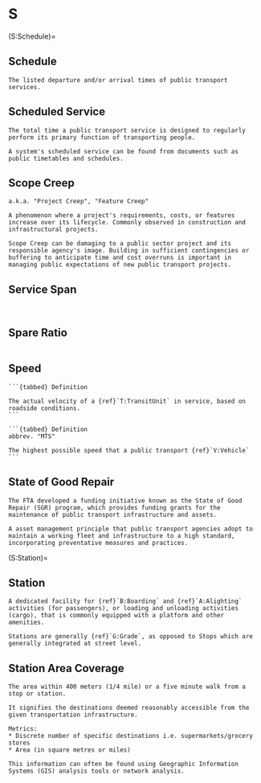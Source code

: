 # S

(S:Schedule)=

## Schedule

```{tabbed} Definition
The listed departure and/or arrival times of public transport services.

```

## Scheduled Service

```{tabbed} Definition
The total time a public transport service is designed to regularly perform its primary function of transporting people.

A system's scheduled service can be found from documents such as public timetables and schedules.
```

## Scope Creep

```{tabbed} Definition
a.k.a. "Project Creep", "Feature Creep"

A phenomenon where a project's requirements, costs, or features increase over its lifecycle. Commonly observed in construction and infrastructural projects.

Scope Creep can be damaging to a public sector project and its responsible agency's image. Building in sufficient contingencies or buffering to anticipate time and cost overruns is important in managing public expectations of new public transport projects.
```

## Service Span

```{tabbed} Definition


```

## Spare Ratio

```{tabbed} Definition

```

## Speed

````{dropdown} Operating Speed
```{tabbed} Definition

The actual velocity of a {ref}`T:TransitUnit` in service, based on roadside conditions.
```
````

````{dropdown} Maximum Technical Speed
```{tabbed} Definition
abbrev. "MTS"

The highest possible speed that a public transport {ref}`V:Vehicle`
```
````

## State of Good Repair

```{sidebar} USA - Federal Transit Administration (FTA) Program
The FTA developed a funding initiative known as the State of Good Repair (SGR) program, which provides funding grants for the maintenance of public transport infrastructure and assets.

```

```{tabbed} Definition
A asset management principle that public transport agencies adopt to maintain a working fleet and infrastructure to a high standard, incorporating preventative measures and practices.

```

(S:Station)=

## Station

```{tabbed} Definition
A dedicated facility for {ref}`B:Boarding` and {ref}`A:Alighting` activities (for passengers), or loading and unloading activities (cargo), that is commonly equipped with a platform and other amenities.

Stations are generally {ref}`G:Grade`, as opposed to Stops which are generally integrated at street level.
```

## Station Area Coverage

```{tabbed} Definition
The area within 400 meters (1/4 mile) or a five minute walk from a stop or station.

It signifies the destinations deemed reasonably accessible from the given transportation infrastructure.
```

```{tabbed} Application
Metrics:
* Discrete number of specific destinations i.e. supermarkets/grocery stores
* Area (in square metres or miles)

This information can often be found using Geographic Information Systems (GIS) analysis tools or network analysis.
```
